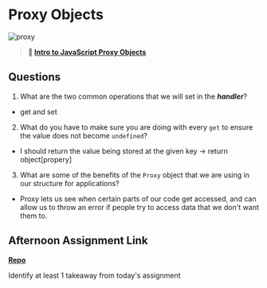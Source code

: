 # Proxy Objects

![proxy](https://bcw.blob.core.windows.net/public/img/journals/5120113092091727)

> **📖 [Intro to JavaScript Proxy Objects](https://codeworksacademy.com/fs-student-guide/resources/wk3/03-Proxies)**

## Questions

1. What are the two common operations that we will set in the ***handler***?

- get and set

2. What do you have to make sure you are doing with every `get` to ensure the value does not become `undefined`?

- I should return the value being stored at the given key -> return object[propery]

3. What are some of the benefits of the `Proxy` object that we are using in our structure for applications?

- Proxy lets us see when certain parts of our code get accessed, and can allow us to throw an error if people try to access data that we don't want them to.

## Afternoon Assignment Link

**[Repo](https://github.com/zroes/gregslist-mvc)**

Identify at least 1 takeaway from today's assignment
